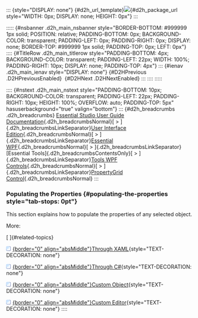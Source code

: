 ::: {style="DISPLAY: none"}
[](ms-xhelp:///?Id=d2h_url_template){#d2h_url_template}![](!package_url!){#d2h_package_url style="WIDTH: 0px; DISPLAY: none; HEIGHT: 0px"}
:::

::::: {#nsbanner .d2h_main_nsbanner style="BORDER-BOTTOM: #999999 1px solid; POSITION: relative; PADDING-BOTTOM: 0px; BACKGROUND-COLOR: transparent; PADDING-LEFT: 0px; PADDING-RIGHT: 0px; DISPLAY: none; BORDER-TOP: #999999 1px solid; PADDING-TOP: 0px; LEFT: 0px"}
:::: {#TitleRow .d2h_main_titlerow style="PADDING-BOTTOM: 4px; BACKGROUND-COLOR: transparent; PADDING-LEFT: 22px; WIDTH: 100%; PADDING-RIGHT: 10px; DISPLAY: none; PADDING-TOP: 4px"}
::: {#ienav .d2h_main_ienav style="DISPLAY: none"}
[](ms-xhelp:///?Id=2b97a171-a6e3-4e31-902f-bc7246b2e51c){#D2HPrevious .D2HPreviousEnabled}  [](ms-xhelp:///?Id=7d46dc6e-c414-46d7-bb68-be5c923ce2a2){#D2HNext .D2HNextEnabled}
:::
::::
:::::

:::: {#nstext .d2h_main_nstext style="PADDING-BOTTOM: 10px; BACKGROUND-COLOR: transparent; PADDING-LEFT: 22px; PADDING-RIGHT: 10px; HEIGHT: 100%; OVERFLOW: auto; PADDING-TOP: 5px" hasuserbackground="true" valign="bottom"}
::: {#d2h_breadcrumbs .d2h_breadcrumbs}
[Essential Studio User Guide Documentation](ms-xhelp:///?Id=12457748-09e3-4d74-a240-8e049cedf030){.d2h_breadcrumbsNormal}[ \> ]{.d2h_breadcrumbsLinkSeparator}[User Interface Edition](ms-xhelp:///?Id=c29296b7-531c-413b-a0ec-488ca1f7f669){.d2h_breadcrumbsNormal}[ \> ]{.d2h_breadcrumbsLinkSeparator}[Essential WPF](ms-xhelp:///?Id=7f4f82c5-151c-4262-94d0-75c4626c77bc){.d2h_breadcrumbsNormal}[ \> ]{.d2h_breadcrumbsLinkSeparator}[Essential Tools]{.d2h_breadcrumbsContentsOnly}[ \> ]{.d2h_breadcrumbsLinkSeparator}[Tools WPF Controls](ms-xhelp:///?Id=2ea58a12-9426-4a63-96b4-89eb80232c2c){.d2h_breadcrumbsNormal}[ \> ]{.d2h_breadcrumbsLinkSeparator}[PropertyGrid Control](ms-xhelp:///?Id=15c967cd-62ba-4b70-ad75-f913b318f66c){.d2h_breadcrumbsNormal}
:::

### Populating the Properties {#populating-the-properties style="tab-stops: 0pt"}

This section explains how to populate the properties of any selected object.

More:

[ ]{#related-topics}

[![](button.gif){border="0" align="absMiddle"}Through XAML](ms-xhelp:///?Id=019f7972-aba7-46d9-aab2-8a80713e2b41){style="TEXT-DECORATION: none"}

[![](button.gif){border="0" align="absMiddle"}Through C#](ms-xhelp:///?Id=dce4d9a1-9728-493c-8321-04f942b2aa2c){style="TEXT-DECORATION: none"}

[![](button.gif){border="0" align="absMiddle"}Custom Object](ms-xhelp:///?Id=e54f64e1-b266-42f0-a15e-eab3bbcc5f67){style="TEXT-DECORATION: none"}

[![](button.gif){border="0" align="absMiddle"}Custom Editor](ms-xhelp:///?Id=779c703c-430e-46c6-9601-78a23bc89591){style="TEXT-DECORATION: none"}
::::
